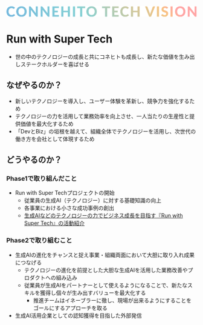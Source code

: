 ![Connehito Tech Vision](../image/txt_tech.png)

# Run with Super Tech

* 世の中のテクノロジーの成長と共にコネヒトも成長し、新たな価値を生み出しステークホルダーを喜ばせる

## なぜやるのか？

* 新しいテクノロジーを導入し、ユーザー体験を革新し、競争力を強化するため
* テクノロジーの力を活用して業務効率を向上させ、一人当たりの生産性と提供価値を最大化するため
* 「DevとBiz」の垣根を越えて、組織全体でテクノロジーを活用し、次世代の働き方を会社として体現するため

## どうやるのか？

### Phase1で取り組んだこと

* Run with Super Techプロジェクトの開始
  * 従業員の生成AI（テクノロジー）に対する基礎知識の向上
  * 各事業における小さな成功事例の創出
  * [生成AIなどのテクノロジーの力でビジネス成長を目指す『Run with Super Tech』の活動紹介](https://tech.connehito.com/entry/2024/05/27/175343)

### Phase2で取り組むこと

* 生成AIの進化をチャンスと捉え事業・組織両面において大胆に取り入れ成果につなげる
  * テクノロジーの進化を前提とした大胆な生成AIを活用した業務改善やプロダクトへの組み込み
  * 従業員が生成AIをパートナーとして使えるようになることで、新たなスキルを獲得し個々が生み出すバリューを最大化する
    * 推進チームはイネーブラーに徹し、現場が出来るようにすることをゴールにするアプローチを取る
* 生成AI活用企業としての認知獲得を目指した外部発信
